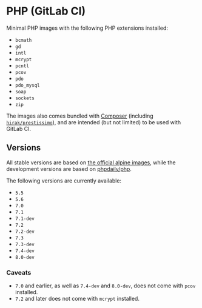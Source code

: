 # PHP (GitLab CI)

Minimal PHP images with the following PHP extensions installed:

- `bcmath`
- `gd`
- `intl`
- `mcrypt`
- `pcntl`
- `pcov`
- `pdo`
- `pdo_mysql`
- `soap`
- `sockets`
- `zip`

The images also comes bundled with [Composer](https://getcomposer.org/) (including [`hirak/prestissimo`](https://github.com/hirak/prestissimo)), and are intended (but not limited) to be used with GitLab CI.

## Versions

All stable versions are based on [the official alpine images](https://hub.docker.com/_/php/), while the development versions are based on [phpdaily/php](https://hub.docker.com/r/phpdaily/php).

The following versions are currently available:

- `5.5`
- `5.6`
- `7.0`
- `7.1`
- `7.1-dev`
- `7.2`
- `7.2-dev`
- `7.3`
- `7.3-dev`
- `7.4-dev`
- `8.0-dev`

### Caveats

- `7.0` and earlier, as well as `7.4-dev` and `8.0-dev`, does not come with `pcov` installed.
- `7.2` and later does not come with `mcrypt` installed.

